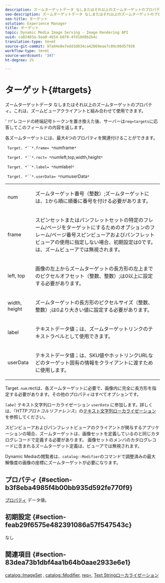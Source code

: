 ```yaml
---
description: ズームターゲットデータ なしまたはそれ以上のズームターゲットのプロパティ。これは、ズームビューアクライアントと組み合わせて使用できます。
seo-description: ズームターゲットデータ なしまたはそれ以上のズームターゲットのプロパティ。これは、ズームビューアクライアントと組み合わせて使用できます。
seo-title: ターゲット
solution: Experience Manager
title: ターゲット
topic: Dynamic Media Image Serving - Image Rendering API
uuid: ca02483a-9aa0-4b54-b6f0-4fd10d8b2b4c
translation-type: tm+mt
source-git-commit: 97a84e8e7edd3d834ca42069eae7c09c00d57938
workflow-type: tm+mt
source-wordcount: '347'
ht-degree: 2%

---
```



# ターゲット{#targets}

ズームターゲットデータ なしまたはそれ以上のズームターゲットのプロパティ。これは、ズームビューアクライアントと組み合わせて使用できます。

&#39; `??`&#39;レコードの終端記号トークンを置き換えた後、サーバーは`req=targets`に応答してこのフィールドの内容を返します。

各ズームターゲットには、最大4つのプロパティを関連付けることができます。

` Target. *``*.frame= *`numframe`*`

` Target. *``*.rect= *`numleft,top,width,height`*`

` Target. *``*.label= *`numlabel`*`

` Target. *``*.userData= *`numuserData`*`

<table id="simpletable_4C20157A7A444DEB9959B335CAFBAEC8"> 
 <tr class="strow"> 
  <td class="stentry"> <p> <span class="codeph"> <span class="varname"> num  </span> </span> </p> </td> 
  <td class="stentry"> <p>ズームターゲット番号（整数）;ズームターゲットには、1から順に順番に番号を付ける必要があります。 </p> </td> 
 </tr> 
 <tr class="strow"> 
  <td class="stentry"> <p> <span class="codeph"> <span class="varname"> frame  </span> </span> </p> </td> 
  <td class="stentry"> <p>スピンセットまたはパンフレットセットの特定のフレーム/ページをターゲットにするためのオプションのフレーム/ページ番号スピンビューアおよびパンフレットビューアの使用に指定しない場合、初期設定は0です。は、ズームビューアでは無視されます。 </p> </td> 
 </tr> 
 <tr class="strow"> 
  <td class="stentry"> <p> <span class="codeph"> <span class="varname"> left, top  </span> </span> </p> </td> 
  <td class="stentry"> <p>画像の左上からズームターゲットの長方形の左上までのピクセルオフセット（整数、整数）;は0以上に設定する必要があります。 </p> </td> 
 </tr> 
 <tr class="strow"> 
  <td class="stentry"> <p> <span class="codeph"> <span class="varname"> width, height  </span> </span> </p> </td> 
  <td class="stentry"> <p>ズームターゲットの長方形のピクセルサイズ（整数、整数）;は0より大きい値に設定する必要があります。 </p> </td> 
 </tr> 
 <tr class="strow"> 
  <td class="stentry"> <p> <span class="codeph"> <span class="varname"> label  </span> </span> </p> </td> 
  <td class="stentry"> <p>テキストデータ値；は、ズームターゲットリンクのテキストラベルとして使用できます。 </p> </td> 
 </tr> 
 <tr class="strow"> 
  <td class="stentry"> <p> <span class="codeph"> <span class="varname"> userData  </span> </span> </p> </td> 
  <td class="stentry"> <p>テキストデータ値；は、SKU値やホットリンクURLなどのターゲット固有の情報をクライアントに渡すために使用します。 </p> </td> 
 </tr> 
</table>

Target. *`num`*.rectは、各ズームターゲットに必要で、画像内に完全に長方形を指定する必要があります。その他のプロパティはすべてオプションです。

*`label`* テキスト文字列ローカライゼーション *`userData`* に参加します。詳しくは、『*HTTPプロトコルリファレンス*』の[テキスト文字列ローカライゼーション](/help/aem-is-ir-api/is-api/http-ref/image-serving-api-ref/c-http-protocol-reference/c-syntax-and-features/r-text-string-localization.md)を参照してください。

スピンビューアおよびパンフレットビューアのクライアントが関与するアプリケーションの場合、ズームターゲットは、画像セットを定義しているのと同じカタログレコードで定義する必要があります。 画像セットのメンバのカタログレコードに含まれるズームターゲット定義は、ビューアでは無視されます。

Dynamic Mediaの閲覧者は、`catalog::Modifier`のコマンドで調整済みの最大解像度の画像の座標にズームターゲットが必要になります。

## プロパティ {#section-b3f8eba4985f4b00bb935d592fe770f9}

[プロパティ](/help/aem-is-ir-api/is-api/image-catalog/image-serving-api-ref/c-image-catalog-reference/c-overview/c-common-data-types/r-property-data.md) データ値。

## 初期設定 {#section-feab29f6575e482391086a57f547543c}

なし

## 関連項目 {#section-83dea73b1dbf4aa1b64b0aae2933e6e1}

[catalog::ImageSet](../../../../../../is-api/image-catalog/image-serving-api-ref/c-image-catalog-reference/c-image-svg-data-reference/c-image-data-reference/r-imageset-cat.md#reference-4764d347afd64afdaede9a74c7565256) ,  [catalog::Modifier](../../../../../../is-api/image-catalog/image-serving-api-ref/c-image-catalog-reference/c-image-svg-data-reference/c-image-data-reference/r-modifier-cat.md#reference-d2c6884b3a2248fab81a112d27969834),  [req=](/help/aem-is-ir-api/is-api/http-ref/image-serving-api-ref/c-http-protocol-reference/c-command-reference/r-req/r-req.md),  [Text Stringローカライゼーション](/help/aem-is-ir-api/is-api/http-ref/image-serving-api-ref/c-http-protocol-reference/c-syntax-and-features/r-text-string-localization.md)
